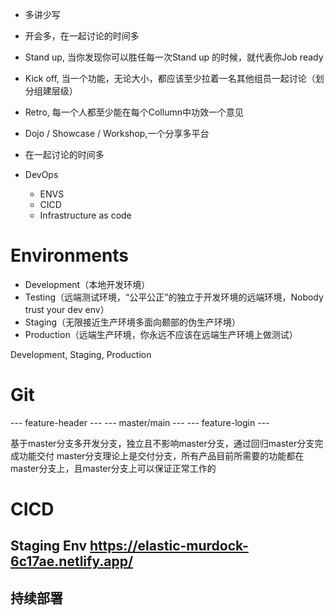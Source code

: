- 多讲少写

- 开会多，在一起讨论的时间多

- Stand up, 当你发现你可以胜任每一次Stand up 的时候，就代表你Job ready
- Kick off, 当一个功能，无论大小，都应该至少拉着一名其他组员一起讨论（划分组建层级）
- Retro, 每一个人都至少能在每个Collumn中功效一个意见
- Dojo / Showcase / Workshop,一个分享多平台

- 在一起讨论的时间多

- DevOps
  - ENVS
  - CICD
  - Infrastructure as code

# Environments

- Development（本地开发环境）
- Testing（远端测试环境，“公平公正”的独立于开发环境的远端环境，Nobody trust your dev env）
- Staging（无限接近生产环境多面向颞部的伪生产环境）
- Production（远端生产环境，你永远不应该在远端生产环境上做测试）

Development, Staging, Production

# Git

--- feature-header ---
--- master/main ---
--- feature-login ---

基于master分支多开发分支，独立且不影响master分支，通过回归master分支完成功能交付
master分支理论上是交付分支，所有产品目前所需要的功能都在master分支上，且master分支上可以保证正常工作的

# CICD

## Staging Env https://elastic-murdock-6c17ae.netlify.app/

## 持续部署